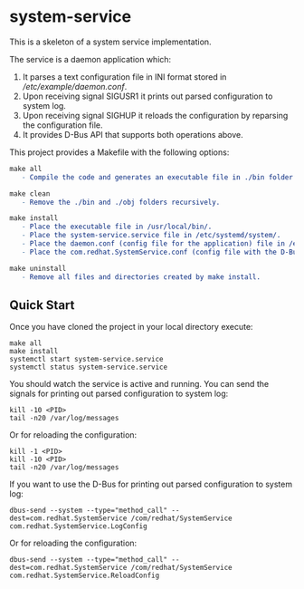 # system-service
This is a skeleton of a system service implementation.

The service is a daemon application which:
1. It parses a text configuration file in INI format stored in */etc/example/daemon.conf*.
2. Upon receiving signal SIGUSR1 it prints out parsed configuration to system log.
3. Upon receiving signal SIGHUP it reloads the configuration by reparsing the configuration file.
4. It provides D-Bus API that supports both operations above.

This project provides a Makefile with the following options:
```Makefile
make all
   - Compile the code and generates an executable file in ./bin folder.
```
```Makefile
make clean
   - Remove the ./bin and ./obj folders recursively.
```
```Makefile
make install
   - Place the executable file in /usr/local/bin/.
   - Place the system-service.service file in /etc/systemd/system/.
   - Place the daemon.conf (config file for the application) file in /etc/example/ (if the example directory does not exist it is created).
   - Place the com.redhat.SystemService.conf (config file with the D-Bus policies) file in /etc/dbus-1/sytem.d/.
```
```Makefile
make uninstall
   - Remove all files and directories created by make install.
```
Quick Start
---
Once you have cloned the project in your local directory execute:
```
make all
make install
systemctl start system-service.service
systemctl status system-service.service
```
You should watch the service is active and running.
You can send the signals for printing out parsed configuration to system log:
```
kill -10 <PID>
tail -n20 /var/log/messages
```
Or for reloading the configuration:
```
kill -1 <PID>
kill -10 <PID>
tail -n20 /var/log/messages
```
If you want to use the D-Bus for printing out parsed configuration to system log:
```
dbus-send --system --type="method_call" --dest=com.redhat.SystemService /com/redhat/SystemService com.redhat.SystemService.LogConfig
```
Or for reloading the configuration:
```
dbus-send --system --type="method_call" --dest=com.redhat.SystemService /com/redhat/SystemService com.redhat.SystemService.ReloadConfig
```
